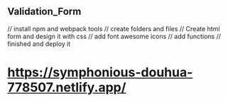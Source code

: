 ## Validation_Form

// install npm and webpack tools
//  create folders and files
// Create html form and design it with css 
// add font awesome icons 
// add functions 
// finished and deploy it 

#   https://symphonious-douhua-778507.netlify.app/
